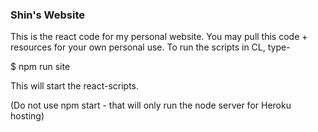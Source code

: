 ### Shin's Website

This is the react code for my personal website. You may pull this code + resources for your own personal use. To run the scripts in CL, type-

$ npm run site

This will start the react-scripts. 

(Do not use npm start - that will only run the node server for Heroku hosting)
